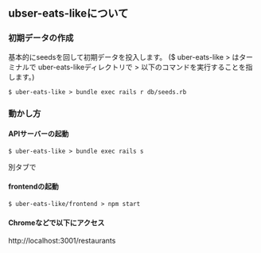 ## ubser-eats-likeについて
### 初期データの作成
基本的にseedsを回して初期データを投入します。
($ uber-eats-like > はターミナルで uber-eats-likeディレクトリで > 以下のコマンドを実行することを指します。)

```
$ uber-eats-like > bundle exec rails r db/seeds.rb
```

### 動かし方

#### APIサーバーの起動
```
$ uber-eats-like > bundle exec rails s
```

別タブで
#### frontendの起動
```
$ uber-eats-like/frontend > npm start
```

#### Chromeなどで以下にアクセス
http://localhost:3001/restaurants
